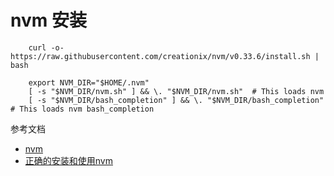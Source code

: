 # nvm 安装
```
    curl -o- https://raw.githubusercontent.com/creationix/nvm/v0.33.6/install.sh | bash

    export NVM_DIR="$HOME/.nvm"
    [ -s "$NVM_DIR/nvm.sh" ] && \. "$NVM_DIR/nvm.sh"  # This loads nvm
    [ -s "$NVM_DIR/bash_completion" ] && \. "$NVM_DIR/bash_completion"  # This loads nvm bash_completion
```
 参考文档
* [nvm](https://github.com/creationix/nvm)
* [正确的安装和使用nvm](https://www.cnblogs.com/cllgeek/p/6076280.html)